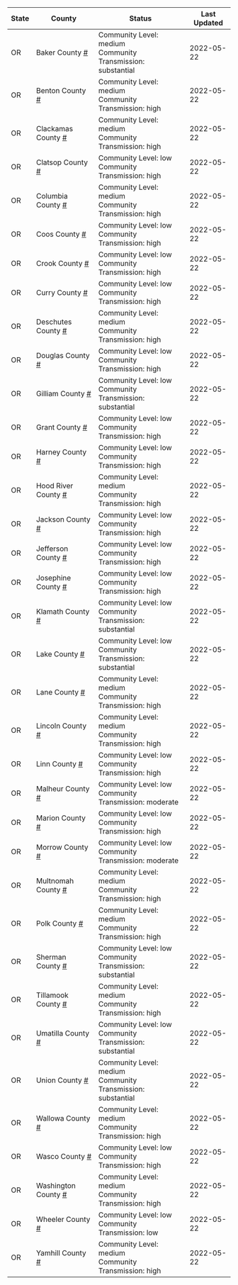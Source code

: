 State | County | Status | Last Updated
--- | --- | --- | --- 
OR | Baker County <a href="#baker_county">#</a> | <a name="baker_county"></a>Community Level: medium<br/>Community Transmission: substantial | 2022-05-22
OR | Benton County <a href="#benton_county">#</a> | <a name="benton_county"></a>Community Level: medium<br/>Community Transmission: high | 2022-05-22
OR | Clackamas County <a href="#clackamas_county">#</a> | <a name="clackamas_county"></a>Community Level: medium<br/>Community Transmission: high | 2022-05-22
OR | Clatsop County <a href="#clatsop_county">#</a> | <a name="clatsop_county"></a>Community Level: low<br/>Community Transmission: high | 2022-05-22
OR | Columbia County <a href="#columbia_county">#</a> | <a name="columbia_county"></a>Community Level: medium<br/>Community Transmission: high | 2022-05-22
OR | Coos County <a href="#coos_county">#</a> | <a name="coos_county"></a>Community Level: low<br/>Community Transmission: high | 2022-05-22
OR | Crook County <a href="#crook_county">#</a> | <a name="crook_county"></a>Community Level: low<br/>Community Transmission: high | 2022-05-22
OR | Curry County <a href="#curry_county">#</a> | <a name="curry_county"></a>Community Level: low<br/>Community Transmission: high | 2022-05-22
OR | Deschutes County <a href="#deschutes_county">#</a> | <a name="deschutes_county"></a>Community Level: medium<br/>Community Transmission: high | 2022-05-22
OR | Douglas County <a href="#douglas_county">#</a> | <a name="douglas_county"></a>Community Level: low<br/>Community Transmission: high | 2022-05-22
OR | Gilliam County <a href="#gilliam_county">#</a> | <a name="gilliam_county"></a>Community Level: low<br/>Community Transmission: substantial | 2022-05-22
OR | Grant County <a href="#grant_county">#</a> | <a name="grant_county"></a>Community Level: low<br/>Community Transmission: high | 2022-05-22
OR | Harney County <a href="#harney_county">#</a> | <a name="harney_county"></a>Community Level: low<br/>Community Transmission: high | 2022-05-22
OR | Hood River County <a href="#hood_river_county">#</a> | <a name="hood_river_county"></a>Community Level: medium<br/>Community Transmission: high | 2022-05-22
OR | Jackson County <a href="#jackson_county">#</a> | <a name="jackson_county"></a>Community Level: low<br/>Community Transmission: high | 2022-05-22
OR | Jefferson County <a href="#jefferson_county">#</a> | <a name="jefferson_county"></a>Community Level: low<br/>Community Transmission: high | 2022-05-22
OR | Josephine County <a href="#josephine_county">#</a> | <a name="josephine_county"></a>Community Level: low<br/>Community Transmission: high | 2022-05-22
OR | Klamath County <a href="#klamath_county">#</a> | <a name="klamath_county"></a>Community Level: low<br/>Community Transmission: substantial | 2022-05-22
OR | Lake County <a href="#lake_county">#</a> | <a name="lake_county"></a>Community Level: low<br/>Community Transmission: substantial | 2022-05-22
OR | Lane County <a href="#lane_county">#</a> | <a name="lane_county"></a>Community Level: medium<br/>Community Transmission: high | 2022-05-22
OR | Lincoln County <a href="#lincoln_county">#</a> | <a name="lincoln_county"></a>Community Level: medium<br/>Community Transmission: high | 2022-05-22
OR | Linn County <a href="#linn_county">#</a> | <a name="linn_county"></a>Community Level: low<br/>Community Transmission: high | 2022-05-22
OR | Malheur County <a href="#malheur_county">#</a> | <a name="malheur_county"></a>Community Level: low<br/>Community Transmission: moderate | 2022-05-22
OR | Marion County <a href="#marion_county">#</a> | <a name="marion_county"></a>Community Level: low<br/>Community Transmission: high | 2022-05-22
OR | Morrow County <a href="#morrow_county">#</a> | <a name="morrow_county"></a>Community Level: low<br/>Community Transmission: moderate | 2022-05-22
OR | Multnomah County <a href="#multnomah_county">#</a> | <a name="multnomah_county"></a>Community Level: medium<br/>Community Transmission: high | 2022-05-22
OR | Polk County <a href="#polk_county">#</a> | <a name="polk_county"></a>Community Level: medium<br/>Community Transmission: high | 2022-05-22
OR | Sherman County <a href="#sherman_county">#</a> | <a name="sherman_county"></a>Community Level: low<br/>Community Transmission: substantial | 2022-05-22
OR | Tillamook County <a href="#tillamook_county">#</a> | <a name="tillamook_county"></a>Community Level: medium<br/>Community Transmission: high | 2022-05-22
OR | Umatilla County <a href="#umatilla_county">#</a> | <a name="umatilla_county"></a>Community Level: low<br/>Community Transmission: substantial | 2022-05-22
OR | Union County <a href="#union_county">#</a> | <a name="union_county"></a>Community Level: medium<br/>Community Transmission: substantial | 2022-05-22
OR | Wallowa County <a href="#wallowa_county">#</a> | <a name="wallowa_county"></a>Community Level: medium<br/>Community Transmission: high | 2022-05-22
OR | Wasco County <a href="#wasco_county">#</a> | <a name="wasco_county"></a>Community Level: low<br/>Community Transmission: high | 2022-05-22
OR | Washington County <a href="#washington_county">#</a> | <a name="washington_county"></a>Community Level: medium<br/>Community Transmission: high | 2022-05-22
OR | Wheeler County <a href="#wheeler_county">#</a> | <a name="wheeler_county"></a>Community Level: low<br/>Community Transmission: low | 2022-05-22
OR | Yamhill County <a href="#yamhill_county">#</a> | <a name="yamhill_county"></a>Community Level: medium<br/>Community Transmission: high | 2022-05-22
